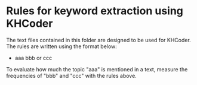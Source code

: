 # Rules for keyword extraction using KHCoder

The text files contained in this folder are designed to be used for KHCoder.
The rules are written using the format below:

* aaa
bbb or ccc

To evaluate how much the topic "aaa" is mentioned in a text,
measure the frequencies of "bbb" and "ccc" with the rules above.
